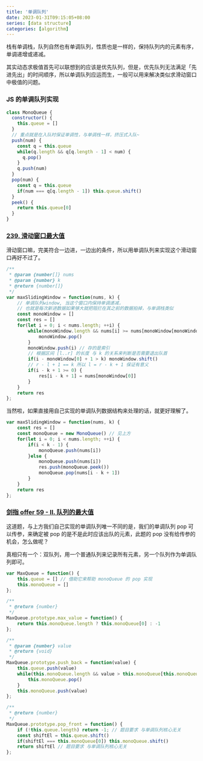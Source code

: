 ```yaml
---
title: '单调队列'
date: 2023-01-31T09:15:05+08:00
series: [data structure]
categories: [algorithm]
---
```


栈有单调栈，队列自然也有单调队列，性质也是一样的，保持队列内的元素有序，单调递增或递减。

其实动态求极值首先可以联想到的应该是优先队列，但是，优先队列无法满足「先进先出」的时间顺序，所以单调队列应运而生，一般可以用来解决类似求滑动窗口中极值的问题。

### JS 的单调队列实现

```JavaScript
class MonoQueue {
  constructor() {
    this.queue = []
  }
  // 重点就是在入队时保证单调性，与单调栈一样，挤压式入队~
  push(num) {
    const q = this.queue
    while(q.length && q[q.length - 1] < num) {
      q.pop()
    }
    q.push(num)
  }
  pop(num) {
    const q = this.queue
    if(num === q[q.length - 1]) this.queue.shift()
  }
  peek() {
    return this.queue[0]
  }
}
```

### [239. 滑动窗口最大值](https://leetcode.cn/problems/sliding-window-maximum/)

滑动窗口嘛，完美符合一边进，一边出的条件，所以用单调队列来实现这个滑动窗口再好不过了。

```JavaScript
/**
 * @param {number[]} nums
 * @param {number} k
 * @return {number[]}
 */
var maxSlidingWindow = function(nums, k) {
    // 单调队列window, 当这个窗口内保持单调递减，
    // 也就是每次新进数据如果够大就把阻拦在其之前的数据拍掉，与单调栈类似
    const monoWindow = []
    const res = []
    for(let i = 0; i < nums.length; ++i) {
        while(monoWindow.length && nums[i] >= nums[monoWindow[monoWindow.length - 1]]) {
            monoWindow.pop()
        }
        monoWindow.push(i) // 存的是索引
        // 根据区间 [l..r] 的长度 与 k 的关系来判断是否需要退出队首
        if(i - monoWindow[0] + 1 > k) monoWindow.shift()
        // r - l + 1 == k 所以 l = r - k + 1 保证有意义
        if(i - k + 1 >= 0) {
            res[i - k + 1] = nums[monoWindow[0]]
        }
    }
    return res
};
```

当然啦，如果直接用自己实现的单调队列数据结构来处理的话，就更好理解了。

```JavaScript
var maxSlidingWindow = function(nums, k) {
    const res = []
    const monoQueue = new MonoQueue() // 见上方
    for(let i = 0; i < nums.length; ++i) {
        if(i < k - 1) {
            monoQueue.push(nums[i])
        }else {
            monoQueue.push(nums[i])
            res.push(monoQueue.peek())
            monoQueue.pop(nums[i - k + 1])
        }
    }
    return res
};
```

### [剑指 offer 59 - II. 队列的最大值](https://leetcode.cn/problems/dui-lie-de-zui-da-zhi-lcof/)

这道题，与上方我们自己实现的单调队列唯一不同的是，我们的单调队列 pop 可以传参，来确定被 pop 的是不是此时应该出队的元素，此题的 pop 没有给传参的机会，怎么做呢？

真相只有一个：双队列，用一个普通队列来记录所有元素，另一个队列作为单调队列即可。

```JavaScript
var MaxQueue = function() {
    this.queue = [] // 借助它来帮助 monoQueue 的 pop 实现
    this.monoQueue = []
};

/**
 * @return {number}
 */
MaxQueue.prototype.max_value = function() {
    return this.monoQueue.length ? this.monoQueue[0] : -1
};

/**
 * @param {number} value
 * @return {void}
 */
MaxQueue.prototype.push_back = function(value) {
    this.queue.push(value)
    while(this.monoQueue.length && value > this.monoQueue[this.monoQueue.length - 1]) {
        this.monoQueue.pop()
    }
    this.monoQueue.push(value)
};

/**
 * @return {number}
 */
MaxQueue.prototype.pop_front = function() {
    if (!this.queue.length) return -1; // 题目要求 与单调队列核心无关
    const shiftEl = this.queue.shift()
    if(shiftEl === this.monoQueue[0]) this.monoQueue.shift()
    return shiftEl // 题目要求 与单调队列核心无关
};
```
